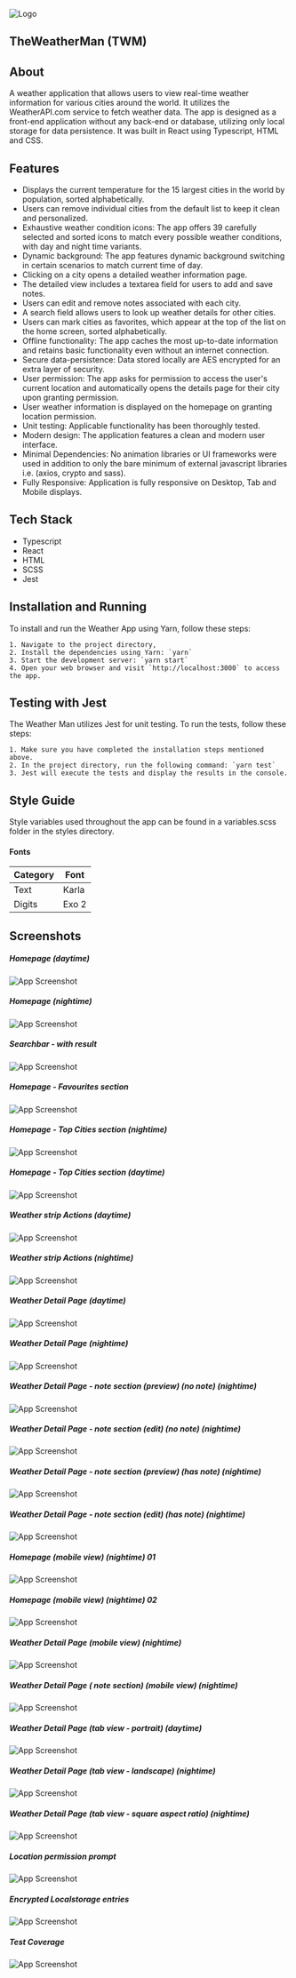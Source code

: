 
![Logo](https://i.ibb.co/RcH0xH6/weatherapp.png)

## TheWeatherMan (TWM)

## About

A weather application that allows users to view real-time weather information for various cities around the world. It utilizes the WeatherAPI.com service to fetch weather data. The app is designed as a front-end application without any back-end or database, utilizing only local storage for data persistence. It was built in React using Typescript, HTML and CSS.

## Features

- Displays the current temperature for the 15 largest cities in the world by population, sorted alphabetically.
- Users can remove individual cities from the default list to keep it clean and personalized.
- Exhaustive weather condition icons: The app offers 39 carefully selected and sorted icons to match every possible weather conditions, with day and night time variants.
- Dynamic background: The app features dynamic background switching in certain scenarios to match current time of day.
- Clicking on a city opens a detailed weather information page.
- The detailed view includes a textarea field for users to add and save notes.
- Users can edit and remove notes associated with each city.
- A search field allows users to look up weather details for other cities.
- Users can mark cities as favorites, which appear at the top of the list on the home screen, sorted alphabetically.
- Offline functionality: The app caches the most up-to-date information and retains basic functionality even without an internet connection.
- Secure data-persistence: Data stored locally are AES encrypted for an extra layer of security.
- User permission: The app asks for permission to access the user's current location and automatically opens the details page for their city upon granting permission.
- User weather information is displayed on the homepage on granting location permission.
- Unit testing: Applicable functionality has been thoroughly tested.
- Modern design: The application features a clean and modern user interface.
- Minimal Dependencies: No animation libraries or UI frameworks were used in addition to only the bare minimum of external javascript libraries i.e. (axios, crypto and sass).
- Fully Responsive: Application is fully responsive on Desktop, Tab and Mobile displays.



## Tech Stack

- Typescript 
- React
- HTML
- SCSS
- Jest
## Installation and Running

To install and run the Weather App using Yarn, follow these steps:

    1. Navigate to the project directory,
    2. Install the dependencies using Yarn: `yarn`
    3. Start the development server: `yarn start`
    4. Open your web browser and visit `http://localhost:3000` to access the app.

## Testing with Jest

The Weather Man utilizes Jest for unit testing. To run the tests, follow these steps:

    1. Make sure you have completed the installation steps mentioned above.
    2. In the project directory, run the following command: `yarn test`
    3. Jest will execute the tests and display the results in the console.
## Style Guide

Style variables used throughout the app can be found in a variables.scss folder in the styles directory.

#### Fonts

| Category       | Font                                                                |
| ----------------- | ------------------------------------------------------------------ |
| Text | Karla |
| Digits | Exo 2 |


## Screenshots

##### Homepage (daytime)
![App Screenshot](https://i.ibb.co/Bc6C2qX/Screenshot-2023-06-24-225401.png)
##### Homepage (nightime)
![App Screenshot](https://i.ibb.co/bKYL47W/Screenshot-2023-06-24-225430.png)
##### Searchbar - with result
![App Screenshot](https://i.ibb.co/1KwGL42/Screenshot-2023-06-24-225654.png)
##### Homepage - Favourites section
![App Screenshot](https://i.ibb.co/X3NwWj8/Screenshot-2023-06-24-225736.png)
##### Homepage - Top Cities section (nightime)
![App Screenshot](https://i.ibb.co/g3GNZzq/Screenshot-2023-06-24-225800.png)
##### Homepage - Top Cities section (daytime)
![App Screenshot](https://i.ibb.co/fx0xt1g/Screenshot-2023-06-24-225855.png)
##### Weather strip Actions (daytime)
![App Screenshot](https://i.ibb.co/bNYY4tz/Screenshot-2023-06-24-230148.png)
##### Weather strip Actions (nightime)
![App Screenshot](https://i.ibb.co/s1435Dg/Screenshot-2023-06-24-230252.png)
##### Weather Detail Page (daytime)
![App Screenshot](https://i.ibb.co/z7bWmWb/Screenshot-2023-06-24-230412.png)
##### Weather Detail Page (nightime)
![App Screenshot](https://i.ibb.co/6HzKwvW/Screenshot-2023-06-24-230455.png)
##### Weather Detail Page - note section (preview) (no note) (nightime)
![App Screenshot](https://i.ibb.co/3BspPb8/Screenshot-2023-06-24-230610.png)
##### Weather Detail Page - note section (edit) (no note) (nightime)
![App Screenshot](https://i.ibb.co/qrHcHq6/Screenshot-2023-06-24-230631.png)
##### Weather Detail Page - note section (preview) (has note) (nightime)
![App Screenshot](https://i.ibb.co/XWLvfdc/Screenshot-2023-06-24-230917.png)
##### Weather Detail Page - note section (edit) (has note) (nightime)
![App Screenshot](https://i.ibb.co/gDb8Wz1/Screenshot-2023-06-24-230939.png)
##### Homepage (mobile view) (nightime) 01
![App Screenshot](https://i.ibb.co/N14jgkw/Screenshot-2023-06-24-231524.png)
##### Homepage (mobile view) (nightime) 02
![App Screenshot](https://i.ibb.co/nP4HVvF/Screenshot-2023-06-24-231551.png)
##### Weather Detail Page (mobile view) (nightime)
![App Screenshot](https://i.ibb.co/xzcpmcX/Screenshot-2023-06-24-231643.png)
##### Weather Detail Page ( note section) (mobile view) (nightime)
![App Screenshot](https://i.ibb.co/PWBK27F/Screenshot-2023-06-24-232005.png)
##### Weather Detail Page (tab view - portrait) (daytime)
![App Screenshot](https://i.ibb.co/9y0gm4C/Screenshot-2023-06-24-231812.png)
##### Weather Detail Page (tab view - landscape) (nightime)
![App Screenshot](https://i.ibb.co/g3GsXXg/Screenshot-2023-06-24-231858.png.png)
##### Weather Detail Page (tab view - square aspect ratio) (nightime)
![App Screenshot](https://i.ibb.co/fQfNgvX/Screenshot-2023-06-24-231936.png)
##### Location permission prompt
![App Screenshot](https://i.ibb.co/m83MW5F/Screenshot-2023-06-24-231038.png)
##### Encrypted Localstorage entries
![App Screenshot](https://i.ibb.co/fQPXm9h/Screenshot-2023-06-24-231340.png)
##### Test Coverage
![App Screenshot](https://i.ibb.co/ChbWf2W/Screenshot-2023-06-24-232336.png)